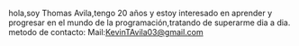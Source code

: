 
hola,soy Thomas Avila,tengo 20 años y estoy interesado en aprender y progresar en el mundo de la programación,tratando de superarme dia a dia.
metodo de contacto:
Mail:KevinTAvila03@gmail.com
<!---
